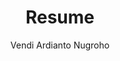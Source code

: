---
layout: cv
title: "Resume"
permalink: /cv/
author: "Vendi Ardianto Nugroho"
tagline: "Data & AI Engineer | Bringing Creativity to Research and Development"
email: "vendianugroho[at]gmail[dot]com"
linkedin: "vendianugroho"
github: "ardiantovn"


# Professional Experience
experience:
  - title: "Research Assistant"
    company: "Intelligent Signal Processing Lab, Sejong University, Seoul, South Korea"
    date: "Sep 2023 - Present"
    description:
      - "Developed **a GPS-based beam prediction and tracking deep learning model** for 
      UAV mmWave communication, **improving** beam prediction **accuracy** 
      through novel data set splitting strategy, GPS data preprocessing, and lightweight model architecture."
    skills:
      - "Python"
      - "LaTex"

  - title: "Data Engineer"
    company: "Kompas Gramedia (An Indonesian News Media Company), Jakarta, Indonesia"
    date: "July 2022 - June 2023"
    description:
      - "Developed an **ETL process** using Python, SQL, Apache Airflow, and Bigquery, enabling **efficient data processing** for company stakeholders."
      - "Developed an **article recommendation model** and an **article classifier model** aimed at **increasing reader engagement**."
      - "Deployed machine learning models in Kubernetes, contributing to **improved deployment efficiency** and **system scalability**."
      - "Conducted **research** on GPT, Named Entity Recognition (NER), and topic modelling, **identifying opportunities to enhance** the article recommendation **features**."      
    skills:
      - "Python"
      - "Go Lang"
      - "SQL"
      - "Apache Airflow"
      - "Bigquery"
      - "Kubernetes"
      - "Docker"

  - title: "Data Analyst"
    company: "Big Data Analytics Laboratory, Politics and Government Department, FISIPOL, UGM, Yogyakarta, Indonesia"
    date: "Feb 2019 - June 2022"
    description:
      - "Enabled **comprehensive Twitter and news data analysis** for political science researchers, leading to **more accurate insights** for published studies."
      - "Created **visualizations** of Twitter and news data using Gephi and Tableau, enhancing **reader understanding** of key trends."
      - "Developed a new **Twitter & News Insight Dashboard** using Apache Airflow and Superset, enabling **automatic weekly analysis** capabilities." 
      - "Developed and delivered **training materials** on Twitter & News Data Analysis, **enhancing researchers' data collection, processing, and visualization skills**."
      - "Implemented a **gender prediction model** based on person names, **streamlining demographic analysis** in research studies."
    skills:
      - "Python"
      - "Apache Airflow"
      - "Apache Superset"
      - "Gephi"
      - "Tableau"
      - "SQL"

  - title: "Student Intern"
    company: "PT. Pagilaran (An Indonesian Tea Company), Batang, Indonesia"
    date: "Dec 2018 - Jan 2019"
    description:
      - "**Measured and reported** tea oxidation room temperature and humidity, confirming **compliance with company standards**."
    skills:
      - "Python"
  
  - title: "Assistant Instructor of Digital System Labwork"
    company: "Department of Nuclear Engineering and Engineering Physics, UGM, Yogyakarta, Indonesia"
    date: "Sep 2018 - Nov 2018"
    description:
      - "**Mentored student groups** in digital system lab work, guiding them to **successfully complete their projects**."
    skills:
      - "Arduino"
      - "PSoC Creator IDE"

# Education
education:
  - degree: "Master of Science in Intelligent Mechatronics Engineering"
    institution: "Sejong University, Seoul, South Korea"
    date: "Sep 2023 - Present"
    supervisor: "Professor Byung Moo Lee"
    details:
      - "Specialized in Deep Learning for Wireless Communication"

  - degree: "Bachelor of Science in Engineering Physics"
    institution: "Universitas Gadjah Mada, Yogyakarta, Indonesia"
    date: "Aug 2015 - Aug 2020"
    supervisor: "Dr. Awang N.I. Wardana and Dr. Dwi Joko Suroso"
    details:
      - "Specialized in Instumentation Engineering"

# Publications
publications:
  - title: "A Survey of Federated Learning for mmWave Massive MIMO"
    link: "https://ieeexplore.ieee.org/document/10521620"
    organization: "IEEE Internet of Things Journal (top 3,6% journal in computer science & information system category)"
    date: "May 2024"
  - title: "GPS-Aided Deep Learning for Beam Prediction and Tracking in UAV mmWave Communication"
    organization: "IEEE Access"
    status: "Submitted"
  - title: "Analysis of Battery Management Algorithms on DC Microgrids"
    link: "https://jurnal.untan.ac.id/index.php/Elkha/article/view/42728"
    organization: "ELKHA"
    date: "April 2021"

# Certifications
certifications:
 - title: "5G for Everyone"
   link: "https://www.coursera.org/account/accomplishments/verify/87GJJPMP4FB5?utm_source=link&utm_medium=certificate&utm_content=cert_image&utm_campaign=sharing_cta&utm_product=course"
   organization: "Qualcomm Wireless Academy"
   date: "January 2024"
 - title: "Automotive Radar"
   link: "https://www.udemy.com/certificate/UC-6b0cecd5-c665-4d00-9884-cd974b60ab96/"
   organization: "Udemy"
   date: "January 2024"
 - title: "Apache Airflow | A Real-Time & Hands-On Course on Airflow"
   link: "https://www.udemy.com/certificate/UC-429244c7-76ee-43ca-ab07-ec38a8f53a69/"
   organization: "Udemy"
   date: "January 2021"

  # Patents
patents:
  - title: "무인 비행체 가능형 밀리미터파 통신을 위한 글로벌 항법 위성 시스템 보조형 딥 러닝 기반 빔 예측 및 추적"
    application_date: "March 2025"
    description: "Deep learning-based beam prediction and tracking assisted global navigation satellite system for unmanned aerial vehicle-capable millimeter wave communications"
    inventor: "Vendi Ardianto Nugroho and Byung Moo Lee"
    application_number: "10-2025-0031583"
    status: "filed"
  
---